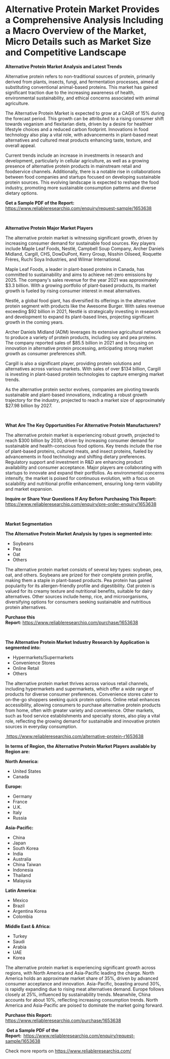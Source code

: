 <p><h1>Alternative Protein Market Provides a Comprehensive Analysis Including a Macro Overview of the Market, Micro Details such as Market Size and Competitive Landscape</h1></p><p><strong>Alternative Protein Market Analysis and Latest Trends</strong></p>
<p><p>Alternative protein refers to non-traditional sources of protein, primarily derived from plants, insects, fungi, and fermentation processes, aimed at substituting conventional animal-based proteins. This market has gained significant traction due to the increasing awareness of health, environmental sustainability, and ethical concerns associated with animal agriculture.</p><p>The Alternative Protein Market is expected to grow at a CAGR of 15% during the forecast period. This growth can be attributed to a rising consumer shift towards veganism and flexitarian diets, driven by a desire for healthier lifestyle choices and a reduced carbon footprint. Innovations in food technology also play a vital role, with advancements in plant-based meat alternatives and cultured meat products enhancing taste, texture, and overall appeal.</p><p>Current trends include an increase in investments in research and development, particularly in cellular agriculture, as well as a growing presence of alternative protein products in mainstream retail and foodservice channels. Additionally, there is a notable rise in collaborations between food companies and startups focused on developing sustainable protein sources. This evolving landscape is expected to reshape the food industry, promoting more sustainable consumption patterns and diverse dietary options.</p></p>
<p><strong>Get a Sample PDF of the Report:&nbsp;</strong> <a href="https://www.reliableresearchiq.com/enquiry/request-sample/1653638?utm_campaign=2727&utm_medium=2&utm_source=Github&utm_content=ia&utm_term=07042025&utm_id=alternative-protein">https://www.reliableresearchiq.com/enquiry/request-sample/1653638</a></p>
<p>&nbsp;</p>
<p><strong>Alternative Protein Major Market Players</strong></p>
<p><p>The alternative protein market is witnessing significant growth, driven by increasing consumer demand for sustainable food sources. Key players include Maple Leaf Foods, Nestlé, Campbell Soup Company, Archer Daniels Midland, Cargill, CHS, DowDuPont, Kerry Group, Nisshin Oilseed, Roquette Frères, Ruchi Soya Industries, and Wilmar International.</p><p>Maple Leaf Foods, a leader in plant-based proteins in Canada, has committed to sustainability and aims to achieve net-zero emissions by 2025. The company's sales revenue for the year 2021 was approximately $3.3 billion. With a growing portfolio of plant-based products, its market growth is fueled by rising consumer interest in meat alternatives.</p><p>Nestlé, a global food giant, has diversified its offerings in the alternative protein segment with products like the Awesome Burger. With sales revenue exceeding $92 billion in 2021, Nestlé is strategically investing in research and development to expand its plant-based lines, projecting significant growth in the coming years.</p><p>Archer Daniels Midland (ADM) leverages its extensive agricultural network to produce a variety of protein products, including soy and pea proteins. The company reported sales of $85.5 billion in 2021 and is focusing on innovation in alternative protein processing, anticipating strong market growth as consumer preferences shift.</p><p>Cargill is also a significant player, providing protein solutions and alternatives across various markets. With sales of over $134 billion, Cargill is investing in plant-based protein technologies to capture emerging market trends.</p><p>As the alternative protein sector evolves, companies are pivoting towards sustainable and plant-based innovations, indicating a robust growth trajectory for the industry, projected to reach a market size of approximately $27.98 billion by 2027.</p></p>
<p>&nbsp;</p>
<p><strong>What Are The Key Opportunities For Alternative Protein Manufacturers?</strong></p>
<p><p>The alternative protein market is experiencing robust growth, projected to reach $300 billion by 2030, driven by increasing consumer demand for sustainable and health-conscious food options. Key trends include the rise of plant-based proteins, cultured meats, and insect proteins, fueled by advancements in food technology and shifting dietary preferences. Regulatory support and investment in R&D are enhancing product availability and consumer acceptance. Major players are collaborating with startups to innovate and expand their portfolios. As environmental concerns intensify, the market is poised for continuous evolution, with a focus on scalability and nutritional profile enhancement, ensuring long-term viability and market expansion.</p></p>
<p><strong>Inquire or Share Your Questions If Any Before Purchasing This Report:</strong> <a href="https://www.reliableresearchiq.com/enquiry/pre-order-enquiry/1653638?utm_campaign=2727&utm_medium=2&utm_source=Github&utm_content=ia&utm_term=07042025&utm_id=alternative-protein">https://www.reliableresearchiq.com/enquiry/pre-order-enquiry/1653638</a></p>
<p>&nbsp;</p>
<p><strong>Market Segmentation</strong></p>
<p><strong>The Alternative Protein Market Analysis by types is segmented into:</strong></p>
<p><ul><li>Soybeans</li><li>Pea</li><li>Oat</li><li>Others</li></ul></p>
<p><p>The alternative protein market consists of several key types: soybean, pea, oat, and others. Soybeans are prized for their complete protein profile, making them a staple in plant-based products. Pea protein has gained popularity for its allergen-friendly profile and digestibility. Oat protein is valued for its creamy texture and nutritional benefits, suitable for dairy alternatives. Other sources include hemp, rice, and microorganisms, diversifying options for consumers seeking sustainable and nutritious protein alternatives.</p></p>
<p><strong>Purchase this Report:&nbsp;</strong><a href="https://www.reliableresearchiq.com/purchase/1653638?utm_campaign=2727&utm_medium=2&utm_source=Github&utm_content=ia&utm_term=07042025&utm_id=alternative-protein">https://www.reliableresearchiq.com/purchase/1653638</a></p>
<p>&nbsp;</p>
<p><strong>The Alternative Protein Market Industry Research by Application is segmented into:</strong></p>
<p><ul><li>Hypermarkets/Supermarkets</li><li>Convenience Stores</li><li>Online Retail</li><li>Others</li></ul></p>
<p><p>The alternative protein market thrives across various retail channels, including hypermarkets and supermarkets, which offer a wide range of products for diverse consumer preferences. Convenience stores cater to on-the-go shoppers seeking quick protein options. Online retail enhances accessibility, allowing consumers to purchase alternative protein products from home, often with greater variety and convenience. Other markets, such as food service establishments and specialty stores, also play a vital role, reflecting the growing demand for sustainable and innovative protein sources in everyday consumption.</p></p>
<p><a href="https://www.reliableresearchiq.com/alternative-protein-r1653638?utm_campaign=2727&utm_medium=2&utm_source=Github&utm_content=ia&utm_term=07042025&utm_id=alternative-protein">&nbsp;https://www.reliableresearchiq.com/alternative-protein-r1653638</a></p>
<p><strong>In terms of Region, the Alternative Protein Market Players available by Region are:</strong></p>
<p>
    <p> <strong> North America: </strong>
        <ul>
            <li>United States</li>
            <li>Canada</li>
        </ul>
        </p> 
    <p> <strong> Europe: </strong>
        <ul>
            <li>Germany</li>
            <li>France</li>
            <li>U.K.</li>
            <li>Italy</li>
            <li>Russia</li>
        </ul>
        </p> 
    <p> <strong> Asia-Pacific: </strong>
        <ul>
            <li>China</li>
            <li>Japan</li>
            <li>South Korea</li>
            <li>India</li>
            <li>Australia</li>
            <li>China Taiwan</li>
            <li>Indonesia</li>
            <li>Thailand</li>
            <li>Malaysia</li>
        </ul>
        </p> 
    <p> <strong> Latin America: </strong>
        <ul>
            <li>Mexico</li>
            <li>Brazil</li>
            <li>Argentina Korea</li>
            <li>Colombia</li>
        </ul>
        </p> 
    <p> <strong> Middle East & Africa: </strong>
        <ul>
            <li>Turkey</li>
            <li>Saudi</li>
            <li>Arabia</li>
            <li>UAE</li>
            <li>Korea</li>
        </ul>
    </p>
    </p>
<p><p>The alternative protein market is experiencing significant growth across regions, with North America and Asia-Pacific leading the charge. North America holds an approximate market share of 35%, driven by advanced consumer acceptance and innovation. Asia-Pacific, boasting around 30%, is rapidly expanding due to rising meat alternatives demand. Europe follows closely at 25%, influenced by sustainability trends. Meanwhile, China accounts for about 10%, reflecting increasing consumption trends. North America and Asia-Pacific are poised to dominate the market going forward.</p></p>
<p><strong>Purchase this Report: </strong><a href="https://www.reliableresearchiq.com/purchase/1653638?utm_campaign=2727&utm_medium=2&utm_source=Github&utm_content=ia&utm_term=07042025&utm_id=alternative-protein">https://www.reliableresearchiq.com/purchase/1653638</a></p>
<p>&nbsp;<strong>Get a Sample PDF of the Report:&nbsp;&nbsp;</strong><a href="https://www.reliableresearchiq.com/enquiry/request-sample/1653638?utm_campaign=2727&utm_medium=2&utm_source=Github&utm_content=ia&utm_term=07042025&utm_id=alternative-protein">https://www.reliableresearchiq.com/enquiry/request-sample/1653638</a></p>
<p><strong></strong></p>
<p>Check more reports on <a href="https://www.reliableresearchiq.com/?utm_campaign=2727&utm_medium=2&utm_source=Github&utm_content=ia&utm_term=07042025&utm_id=alternative-protein">https://www.reliableresearchiq.com/</a></p>